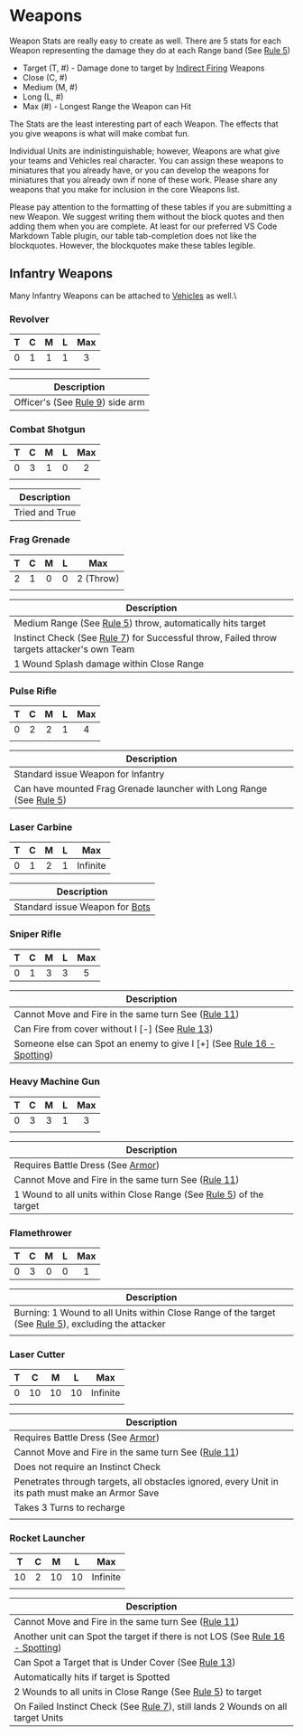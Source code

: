 # Weapons
Weapon Stats are really easy to create as well. There are 5 stats for each Weapon representing the damage they do at each Range band (See [Rule 5](broken-reference))

* Target (T, #) - Damage done to target by [Indirect Firing](../rules/indirect\_fire.md) Weapons
* Close (C, #)
* Medium (M, #)
* Long (L, #)
* Max (#) - Longest Range the Weapon can Hit

The Stats are the least interesting part of each Weapon. The effects that you give weapons is what will make combat fun.

Individual Units are indinistinguishable; however, Weapons are what give your teams and Vehicles real character. You can assign these weapons to miniatures that you already have, or you can develop the weapons for miniatures that you already own if none of these work. Please share any weapons that you make for inclusion in the core Weapons list.

Please pay attention to the formatting of these tables if you are submitting a new Weapon. We suggest writing them without the block quotes and then adding them when you are complete. At least for our preferred VS Code Markdown Table plugin, our table tab-completion does not like the blockquotes. However, the blockquotes make these tables legible.

## **Infantry Weapons**
Many Infantry Weapons can be attached to [Vehicles](vehicles.md) as well.\

### **Revolver**
| T |  C  |  M  |  L  | Max |
| - | :-: | :-: | :-: | :-: |
| 0 |  1  |  1  |  1  |  3  |
|   |     |     |     |     |

| **Description**                                     |
| --------------------------------------------------- |
| Officer's (See [Rule 9](broken-reference)) side arm |

### **Combat Shotgun**
| T |  C  |  M  |  L  | Max |
| - | :-: | :-: | :-: | :-: |
| 0 |  3  |  1  |  0  |  2  |
|   |     |     |     |     |

| **Description** |
| --------------- |
| Tried and True  |

### **Frag Grenade**
|  T  |  C  |  M  |  L  |    Max    |
| :-: | :-: | :-: | :-: | :-------: |
|  2  |  1  |  0  |  0  | 2 (Throw) |
|     |     |     |     |           |

| **Description**                                                                                                           |
| ------------------------------------------------------------------------------------------------------------------------- |
| Medium Range (See <a href="broken-reference">Rule 5</a>) throw, automatically hits target                                 |
| Instinct Check (See <a href="broken-reference">Rule 7</a>) for Successful throw, Failed throw targets attacker's own Team |
| 1 Wound Splash damage within Close Range                                                                                  |

### **Pulse Rifle**
| T |  C  |  M  |  L  | Max |
| - | :-: | :-: | :-: | :-: |
| 0 |  2  |  2  |  1  |  4  |
|   |     |     |     |     |

| **Description**                                                                                    |
| -------------------------------------------------------------------------------------------------- |
| Standard issue Weapon for Infantry                                                                 |
| Can have mounted Frag Grenade launcher with Long Range (See <a href="broken-reference">Rule 5</a>) |

### **Laser Carbine**
| T |  C  |  M  |  L  |    Max   |
| - | :-: | :-: | :-: | :------: |
| 0 |  1  |  2  |  1  | Infinite |

| **Description**                           |
| ----------------------------------------- |
| Standard issue Weapon for [Bots](bots.md) |

### **Sniper Rifle**
| T |  C  |  M  |  L  | Max |
| - | :-: | :-: | :-: | :-: |
| 0 |  1  |  3  |  3  |  5  |

| **Description**                                                                                      |
| ---------------------------------------------------------------------------------------------------- |
| Cannot Move and Fire in the same turn See (<a href="broken-reference">Rule 11</a>)                   |
| Can Fire from cover without I [-] (See <a href="broken-reference">Rule 13</a>)                       |
| Someone else can Spot an enemy to give I [+] (See <a href="broken-reference">Rule 16 - Spotting</a>) |

### **Heavy Machine Gun**
| T |  C  |  M  |  L  | Max |
| - | :-: | :-: | :-: | :-: |
| 0 |  3  |  3  |  1  |  3  |
|   |     |     |     |     |

| **Description**                                                                                   |
| ------------------------------------------------------------------------------------------------- |
| Requires Battle Dress (See <a href="armor.md">Armor</a>)                                          |
| Cannot Move and Fire in the same turn See (<a href="broken-reference">Rule 11</a>)                |
| 1 Wound to all units within Close Range (See <a href="broken-reference">Rule 5</a>) of the target |

### **Flamethrower**
| T |  C  |  M  |  L  | Max |
| - | :-: | :-: | :-: | :-: |
| 0 |  3  |  0  |  0  |  1  |

| **Description**                                                                                                         |
| ----------------------------------------------------------------------------------------------------------------------- |
| Burning: 1 Wound to all Units within Close Range of the target (See [Rule 5](broken-reference)), excluding the attacker |
|                                                                                                                         |

### **Laser Cutter**
| T |  C  |  M  |  L  |    Max   |
| - | :-: | :-: | :-: | :------: |
| 0 |  10 |  10 |  10 | Infinite |
|   |     |     |     |          |

| Description                                                                                       |
| ------------------------------------------------------------------------------------------------- |
| Requires Battle Dress (See <a href="armor.md">Armor</a>)                                          |
| Cannot Move and Fire in the same turn See (<a href="broken-reference">Rule 11</a>)                |
| Does not require an Instinct Check                                                                |
| Penetrates through targets, all obstacles ignored, every Unit in its path must make an Armor Save |
| Takes 3 Turns to recharge                                                                         |
|                                                                                                   |

### **Rocket Launcher**
| T  |  C  |  M  |  L  |    Max   |
| -- | :-: | :-: | :-: | :------: |
| 10 |  2  |  10 |  10 | Infinite |
|    |     |     |     |          |

| Description                                                                                                    |
| -------------------------------------------------------------------------------------------------------------- |
| Cannot Move and Fire in the same turn See (<a href="broken-reference">Rule 11</a>)                             |
| Another unit can Spot the target if there is not LOS (See <a href="broken-reference">Rule 16 - Spotting</a>)   |
| Can Spot a Target that is Under Cover (See <a href="broken-reference">Rule 13</a>)                             |
| Automatically hits if target is Spotted                                                                        |
| 2 Wounds to all units in Close Range (See <a href="broken-reference">Rule 5</a>) to target                     |
| On Failed Instinct Check (See <a href="broken-reference">Rule 7</a>), still lands 2 Wounds on all target Units |